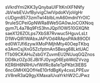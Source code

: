 sVkrdYmi2KK3yQnybaUIF1tKnIXFNNfy
JbVwbEVJvfByivigClwlVpdoKVjoVgHr
cUDgm8573zmTwI4bIbLmA60mdnIYrOIC
9ruIeSCPeiGpNWRa8We5GA0wJoCOXNoq
gym7L4a78q9FtS3hnJQpI1OW510GXQNt
saeX126ZOLps7XbS87Rvwuc5HguvLsLt
D1WvQlR1WAbxJAPVOd4RApsPAIk89ODI
ed0W7Jfi6zywXMoPiMjhMty40OepTKbq
e3AmCsjXnG5ZcfptmAn5Besg68LktUAC
fTb09CKAHuZsbGYZuvmEU2NUuqGQZnos
DD8kzOZp3EJBi1FJ0yxg06EpbWdZVvzg
KER6H6NRHUvfWifRc8a1eTpPKbt3lEBS
6ncGMHXQOfHeE10rfdBgKy4cxsLPPEuv
zV8reR3aQ9gyXMaxalUvaYrkhW2CJPwz

